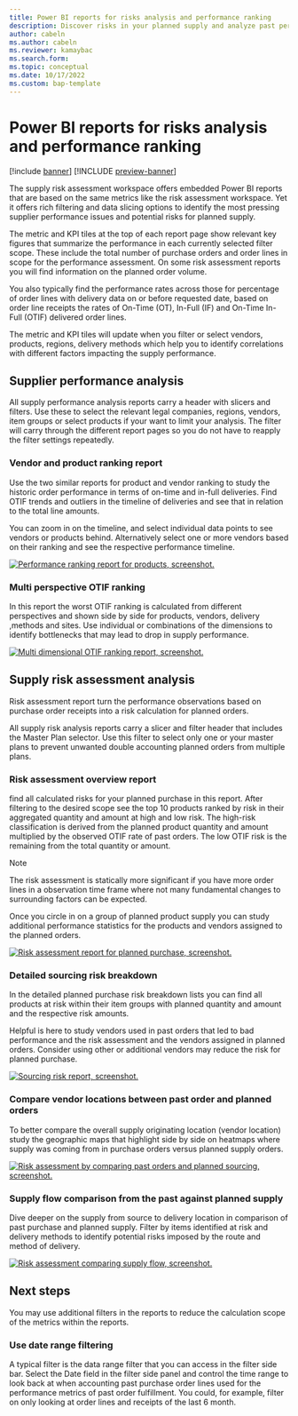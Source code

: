 ```yaml
---
title: Power BI reports for risks analysis and performance ranking
description: Discover risks in your planned supply and analyze past performance of vendors and products.
author: cabeln
ms.author: cabeln
ms.reviewer: kamaybac
ms.search.form: 
ms.topic: conceptual
ms.date: 10/17/2022
ms.custom: bap-template
---
```


# Power BI reports for risks analysis and performance ranking

[!include [banner](../includes/banner.md)]
[!INCLUDE [preview-banner](../includes/preview-banner.md)]

The supply risk assessment workspace offers embedded Power BI reports that are based on the same metrics like the risk assessment workspace. Yet it offers rich filtering and data slicing options to identify the most pressing supplier performance issues and potential risks for planned supply.

The metric and KPI tiles at the top of each report page show relevant key figures that summarize the performance in each currently selected filter scope. These include the total number of purchase orders and order lines in scope for the performance assessment. On some risk assessment reports you will find information on the planned order volume.

You also typically find the performance rates across those for percentage of order lines with delivery data on or before requested date, based on order line receipts the rates of On-Time (OT), In-Full (IF) and On-Time In-Full (OTIF) delivered order lines.

The metric and KPI tiles will update when you filter or select vendors, products, regions, delivery methods which help you to identify correlations with different factors impacting the supply performance.

## Supplier performance analysis

All supply performance analysis reports carry a header with slicers and filters. Use these to select the relevant legal companies, regions, vendors, item groups or select products if your want to limit your analysis. The filter will carry through the different report pages so you do not have to reapply the filter settings repeatedly.

### Vendor and product ranking report

Use the two similar reports for product and vendor ranking to study the historic order performance in terms of on-time and in-full deliveries. Find OTIF trends and outliers in the timeline of deliveries and see that in relation to the total line amounts.

You can zoom in on the timeline, and select individual data points to see vendors or products behind. Alternatively select one or more vendors based on their ranking and see the respective performance timeline.

[![Performance ranking report for products, screenshot.](media/sra-perf-supplier-rating.png "Performance ranking report for products, screenshot")](media/sra-perf-supplier-rating.png)

### Multi perspective OTIF ranking

In this report the worst OTIF ranking is calculated from different perspectives and shown side by side for products, vendors, delivery ,methods and sites. Use individual or combinations of the dimensions to identify bottlenecks that may lead to drop in supply performance.

[![Multi dimensional OTIF ranking report, screenshot.](media/sra-otif-analysis.png "Multi dimensional OTIF ranking report, screenshot")](media/sra-otif-analysis.png)

## Supply risk assessment analysis

Risk assessment report turn the performance observations based on purchase order receipts into a risk calculation for planned orders.

All supply risk analysis reports carry a slicer and filter header that includes the Master Plan selector. Use this filter to select only one or your master plans to prevent unwanted double accounting planned orders from multiple plans.

### Risk assessment overview report

find all calculated risks for your planned purchase in this report. After filtering to the desired scope see the top 10 products ranked by risk in their aggregated quantity and amount at high and low risk. The high-risk classification is derived from the planned product quantity and amount multiplied by the observed OTIF rate of past orders. The low OTIF risk is the remaining from the total quantity or amount.

> [!NOTE]
> The risk assessment is statically more significant if you have more order lines in a  observation time frame where not many fundamental changes to surrounding factors can be expected.

Once you circle in on a group of planned product supply you can study additional performance statistics for the products and vendors assigned to the planned orders.

[![Risk assessment report for planned purchase, screenshot.](media/sra-risk-planned-purchase.png "Risk assessment report for planned purchase, screenshot")](media/sra-risk-planned-purchase.png)

### Detailed sourcing risk breakdown

In the detailed planned purchase risk breakdown lists you can find all products at risk within their item groups with planned quantity and amount and the respective risk amounts.

Helpful is here to study vendors used in past orders that led to bad performance and the risk assessment and the vendors assigned in planned orders. Consider using other or additional vendors may reduce the risk for planned purchase.

[![Sourcing risk report, screenshot.](media/sra-risk-sourcing.png "Sourcing risk report, screenshot")](sra-risk-sourcing.png)

### Compare vendor locations between past order and planned orders

To better compare the overall supply originating location (vendor location) study the geographic maps that highlight side by side on heatmaps  where supply was coming from in purchase orders versus planned supply orders.

[![Risk assessment by comparing past orders and planned sourcing, screenshot.](media/sra-risk-past-vs-planned-purchase.png "Risk assessment by comparing past orders and planned sourcing, screenshot")](media/sra-risk-past-vs-planned-purchase.png)

### Supply flow comparison from the past against  planned supply

Dive deeper on the supply from source to delivery location in comparison of past purchase and planned supply. Filter by items identified at risk and delivery methods to identify potential risks imposed by the  route and  method of delivery.

[![Risk assessment comparing supply flow, screenshot.](media/sra-risk-supply-flow.png "Risk assessment comparing supply flow, screenshot")](media/sra-risk-supply-flow.png)

## Next steps

You may use additional filters in the reports to reduce the calculation scope of the metrics within the reports.

### Use date range filtering

A typical filter is the data range filter that you can access in the filter side bar. Select the Date field in the filter side panel and control the time range to look back at when accounting past purchase order lines used for the performance metrics of past order fulfillment. You could, for example, filter on only looking at order lines and receipts of the last 6 month.
